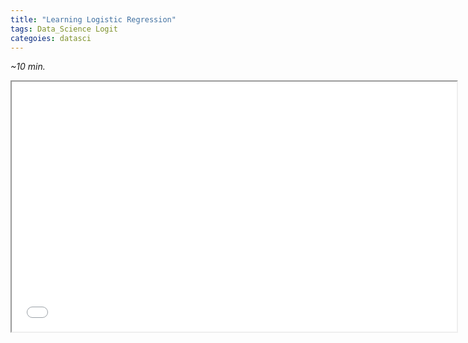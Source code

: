 ```yaml
---
title: "Learning Logistic Regression"  
tags: Data_Science Logit
categoies: datasci
---
```


*~10 min.*

<div class="pdf-container">
    <iframe src="/assets/docs/04-logit.pdf" title="Logistic Regression" height="400" width="712" allowfullscreen="false" frameborder="10">
    </iframe>
</div>
